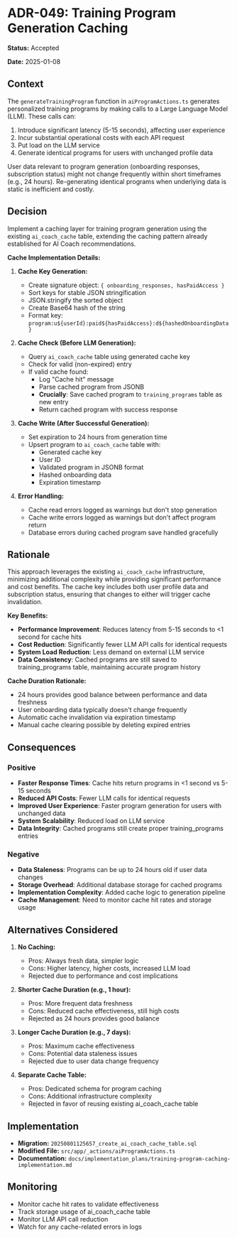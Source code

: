 # ADR-049: Training Program Generation Caching

**Status:** Accepted

**Date:** 2025-01-08

## Context

The `generateTrainingProgram` function in `aiProgramActions.ts` generates personalized training programs by making calls to a Large Language Model (LLM). These calls can:

1. Introduce significant latency (5-15 seconds), affecting user experience
2. Incur substantial operational costs with each API request
3. Put load on the LLM service
4. Generate identical programs for users with unchanged profile data

User data relevant to program generation (onboarding responses, subscription status) might not change frequently within short timeframes (e.g., 24 hours). Re-generating identical programs when underlying data is static is inefficient and costly.

## Decision

Implement a caching layer for training program generation using the existing `ai_coach_cache` table, extending the caching pattern already established for AI Coach recommendations.

**Cache Implementation Details:**

1. **Cache Key Generation:**
   - Create signature object: `{ onboarding_responses, hasPaidAccess }`
   - Sort keys for stable JSON stringification
   - JSON.stringify the sorted object
   - Create Base64 hash of the string
   - Format key: `program:u${userId}:paid${hasPaidAccess}:d${hashedOnboardingData}`

2. **Cache Check (Before LLM Generation):**
   - Query `ai_coach_cache` table using generated cache key
   - Check for valid (non-expired) entry
   - If valid cache found:
     - Log "Cache hit" message
     - Parse cached program from JSONB
     - **Crucially**: Save cached program to `training_programs` table as new entry
     - Return cached program with success response

3. **Cache Write (After Successful Generation):**
   - Set expiration to 24 hours from generation time
   - Upsert program to `ai_coach_cache` table with:
     - Generated cache key
     - User ID
     - Validated program in JSONB format
     - Hashed onboarding data
     - Expiration timestamp

4. **Error Handling:**
   - Cache read errors logged as warnings but don't stop generation
   - Cache write errors logged as warnings but don't affect program return
   - Database errors during cached program save handled gracefully

## Rationale

This approach leverages the existing `ai_coach_cache` infrastructure, minimizing additional complexity while providing significant performance and cost benefits. The cache key includes both user profile data and subscription status, ensuring that changes to either will trigger cache invalidation.

**Key Benefits:**
- **Performance Improvement**: Reduces latency from 5-15 seconds to <1 second for cache hits
- **Cost Reduction**: Significantly fewer LLM API calls for identical requests
- **System Load Reduction**: Less demand on external LLM service
- **Data Consistency**: Cached programs are still saved to training_programs table, maintaining accurate program history

**Cache Duration Rationale:**
- 24 hours provides good balance between performance and data freshness
- User onboarding data typically doesn't change frequently
- Automatic cache invalidation via expiration timestamp
- Manual cache clearing possible by deleting expired entries

## Consequences

### Positive

- **Faster Response Times**: Cache hits return programs in <1 second vs 5-15 seconds
- **Reduced API Costs**: Fewer LLM calls for identical requests
- **Improved User Experience**: Faster program generation for users with unchanged data
- **System Scalability**: Reduced load on LLM service
- **Data Integrity**: Cached programs still create proper training_programs entries

### Negative

- **Data Staleness**: Programs can be up to 24 hours old if user data changes
- **Storage Overhead**: Additional database storage for cached programs
- **Implementation Complexity**: Added cache logic to generation pipeline
- **Cache Management**: Need to monitor cache hit rates and storage usage

## Alternatives Considered

1. **No Caching:**
   - Pros: Always fresh data, simpler logic
   - Cons: Higher latency, higher costs, increased LLM load
   - Rejected due to performance and cost implications

2. **Shorter Cache Duration (e.g., 1 hour):**
   - Pros: More frequent data freshness
   - Cons: Reduced cache effectiveness, still high costs
   - Rejected as 24 hours provides good balance

3. **Longer Cache Duration (e.g., 7 days):**
   - Pros: Maximum cache effectiveness
   - Cons: Potential data staleness issues
   - Rejected due to user data change frequency

4. **Separate Cache Table:**
   - Pros: Dedicated schema for program caching
   - Cons: Additional infrastructure complexity
   - Rejected in favor of reusing existing ai_coach_cache table

## Implementation

- **Migration:** `20250801125657_create_ai_coach_cache_table.sql`
- **Modified File:** `src/app/_actions/aiProgramActions.ts`
- **Documentation:** `docs/implementation_plans/training-program-caching-implementation.md`

## Monitoring

- Monitor cache hit rates to validate effectiveness
- Track storage usage of ai_coach_cache table
- Monitor LLM API call reduction
- Watch for any cache-related errors in logs 